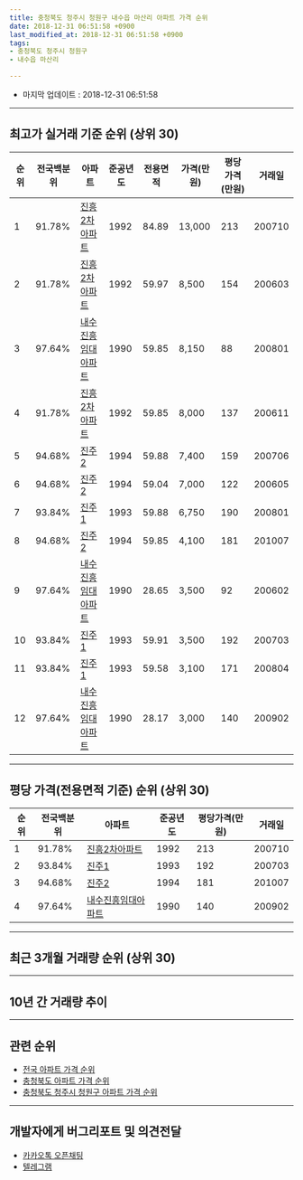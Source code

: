 ```yaml
---
title: 충청북도 청주시 청원구 내수읍 마산리 아파트 가격 순위
date: 2018-12-31 06:51:58 +0900
last_modified_at: 2018-12-31 06:51:58 +0900
tags:
- 충청북도 청주시 청원구
- 내수읍 마산리

---
```


* 마지막 업데이트 : 2018-12-31 06:51:58

---

## 최고가 실거래 기준 순위 (상위 30)


|순위|전국백분위|아파트|준공년도|전용면적|가격(만원)|평당가격(만원)|거래일|
|---|---|---|---|---|---|---|---|
|1|91.78%|[진흥2차아파트](https://search.naver.com/search.naver?query=%EC%B6%A9%EC%B2%AD%EB%B6%81%EB%8F%84+%EC%B2%AD%EC%A3%BC%EC%8B%9C+%EC%B2%AD%EC%9B%90%EA%B5%AC+%EB%82%B4%EC%88%98%EC%9D%8D+%EB%A7%88%EC%82%B0%EB%A6%AC+%EC%A7%84%ED%9D%A52%EC%B0%A8%EC%95%84%ED%8C%8C%ED%8A%B8)|1992|84.89|13,000|213|200710|
|2|91.78%|[진흥2차아파트](https://search.naver.com/search.naver?query=%EC%B6%A9%EC%B2%AD%EB%B6%81%EB%8F%84+%EC%B2%AD%EC%A3%BC%EC%8B%9C+%EC%B2%AD%EC%9B%90%EA%B5%AC+%EB%82%B4%EC%88%98%EC%9D%8D+%EB%A7%88%EC%82%B0%EB%A6%AC+%EC%A7%84%ED%9D%A52%EC%B0%A8%EC%95%84%ED%8C%8C%ED%8A%B8)|1992|59.97|8,500|154|200603|
|3|97.64%|[내수진흥임대아파트](https://search.naver.com/search.naver?query=%EC%B6%A9%EC%B2%AD%EB%B6%81%EB%8F%84+%EC%B2%AD%EC%A3%BC%EC%8B%9C+%EC%B2%AD%EC%9B%90%EA%B5%AC+%EB%82%B4%EC%88%98%EC%9D%8D+%EB%A7%88%EC%82%B0%EB%A6%AC+%EB%82%B4%EC%88%98%EC%A7%84%ED%9D%A5%EC%9E%84%EB%8C%80%EC%95%84%ED%8C%8C%ED%8A%B8)|1990|59.85|8,150|88|200801|
|4|91.78%|[진흥2차아파트](https://search.naver.com/search.naver?query=%EC%B6%A9%EC%B2%AD%EB%B6%81%EB%8F%84+%EC%B2%AD%EC%A3%BC%EC%8B%9C+%EC%B2%AD%EC%9B%90%EA%B5%AC+%EB%82%B4%EC%88%98%EC%9D%8D+%EB%A7%88%EC%82%B0%EB%A6%AC+%EC%A7%84%ED%9D%A52%EC%B0%A8%EC%95%84%ED%8C%8C%ED%8A%B8)|1992|59.85|8,000|137|200611|
|5|94.68%|[진주2](https://search.naver.com/search.naver?query=%EC%B6%A9%EC%B2%AD%EB%B6%81%EB%8F%84+%EC%B2%AD%EC%A3%BC%EC%8B%9C+%EC%B2%AD%EC%9B%90%EA%B5%AC+%EB%82%B4%EC%88%98%EC%9D%8D+%EB%A7%88%EC%82%B0%EB%A6%AC+%EC%A7%84%EC%A3%BC2)|1994|59.88|7,400|159|200706|
|6|94.68%|[진주2](https://search.naver.com/search.naver?query=%EC%B6%A9%EC%B2%AD%EB%B6%81%EB%8F%84+%EC%B2%AD%EC%A3%BC%EC%8B%9C+%EC%B2%AD%EC%9B%90%EA%B5%AC+%EB%82%B4%EC%88%98%EC%9D%8D+%EB%A7%88%EC%82%B0%EB%A6%AC+%EC%A7%84%EC%A3%BC2)|1994|59.04|7,000|122|200605|
|7|93.84%|[진주1](https://search.naver.com/search.naver?query=%EC%B6%A9%EC%B2%AD%EB%B6%81%EB%8F%84+%EC%B2%AD%EC%A3%BC%EC%8B%9C+%EC%B2%AD%EC%9B%90%EA%B5%AC+%EB%82%B4%EC%88%98%EC%9D%8D+%EB%A7%88%EC%82%B0%EB%A6%AC+%EC%A7%84%EC%A3%BC1)|1993|59.88|6,750|190|200801|
|8|94.68%|[진주2](https://search.naver.com/search.naver?query=%EC%B6%A9%EC%B2%AD%EB%B6%81%EB%8F%84+%EC%B2%AD%EC%A3%BC%EC%8B%9C+%EC%B2%AD%EC%9B%90%EA%B5%AC+%EB%82%B4%EC%88%98%EC%9D%8D+%EB%A7%88%EC%82%B0%EB%A6%AC+%EC%A7%84%EC%A3%BC2)|1994|59.85|4,100|181|201007|
|9|97.64%|[내수진흥임대아파트](https://search.naver.com/search.naver?query=%EC%B6%A9%EC%B2%AD%EB%B6%81%EB%8F%84+%EC%B2%AD%EC%A3%BC%EC%8B%9C+%EC%B2%AD%EC%9B%90%EA%B5%AC+%EB%82%B4%EC%88%98%EC%9D%8D+%EB%A7%88%EC%82%B0%EB%A6%AC+%EB%82%B4%EC%88%98%EC%A7%84%ED%9D%A5%EC%9E%84%EB%8C%80%EC%95%84%ED%8C%8C%ED%8A%B8)|1990|28.65|3,500|92|200602|
|10|93.84%|[진주1](https://search.naver.com/search.naver?query=%EC%B6%A9%EC%B2%AD%EB%B6%81%EB%8F%84+%EC%B2%AD%EC%A3%BC%EC%8B%9C+%EC%B2%AD%EC%9B%90%EA%B5%AC+%EB%82%B4%EC%88%98%EC%9D%8D+%EB%A7%88%EC%82%B0%EB%A6%AC+%EC%A7%84%EC%A3%BC1)|1993|59.91|3,500|192|200703|
|11|93.84%|[진주1](https://search.naver.com/search.naver?query=%EC%B6%A9%EC%B2%AD%EB%B6%81%EB%8F%84+%EC%B2%AD%EC%A3%BC%EC%8B%9C+%EC%B2%AD%EC%9B%90%EA%B5%AC+%EB%82%B4%EC%88%98%EC%9D%8D+%EB%A7%88%EC%82%B0%EB%A6%AC+%EC%A7%84%EC%A3%BC1)|1993|59.58|3,100|171|200804|
|12|97.64%|[내수진흥임대아파트](https://search.naver.com/search.naver?query=%EC%B6%A9%EC%B2%AD%EB%B6%81%EB%8F%84+%EC%B2%AD%EC%A3%BC%EC%8B%9C+%EC%B2%AD%EC%9B%90%EA%B5%AC+%EB%82%B4%EC%88%98%EC%9D%8D+%EB%A7%88%EC%82%B0%EB%A6%AC+%EB%82%B4%EC%88%98%EC%A7%84%ED%9D%A5%EC%9E%84%EB%8C%80%EC%95%84%ED%8C%8C%ED%8A%B8)|1990|28.17|3,000|140|200902|


---

## 평당 가격(전용면적 기준) 순위 (상위 30)


|순위|전국백분위|아파트|준공년도|평당가격(만원)|거래일|
|---|---|---|---|---|---|
|1|91.78%|[진흥2차아파트](https://search.naver.com/search.naver?query=%EC%B6%A9%EC%B2%AD%EB%B6%81%EB%8F%84+%EC%B2%AD%EC%A3%BC%EC%8B%9C+%EC%B2%AD%EC%9B%90%EA%B5%AC+%EB%82%B4%EC%88%98%EC%9D%8D+%EB%A7%88%EC%82%B0%EB%A6%AC+%EC%A7%84%ED%9D%A52%EC%B0%A8%EC%95%84%ED%8C%8C%ED%8A%B8)|1992|213|200710|
|2|93.84%|[진주1](https://search.naver.com/search.naver?query=%EC%B6%A9%EC%B2%AD%EB%B6%81%EB%8F%84+%EC%B2%AD%EC%A3%BC%EC%8B%9C+%EC%B2%AD%EC%9B%90%EA%B5%AC+%EB%82%B4%EC%88%98%EC%9D%8D+%EB%A7%88%EC%82%B0%EB%A6%AC+%EC%A7%84%EC%A3%BC1)|1993|192|200703|
|3|94.68%|[진주2](https://search.naver.com/search.naver?query=%EC%B6%A9%EC%B2%AD%EB%B6%81%EB%8F%84+%EC%B2%AD%EC%A3%BC%EC%8B%9C+%EC%B2%AD%EC%9B%90%EA%B5%AC+%EB%82%B4%EC%88%98%EC%9D%8D+%EB%A7%88%EC%82%B0%EB%A6%AC+%EC%A7%84%EC%A3%BC2)|1994|181|201007|
|4|97.64%|[내수진흥임대아파트](https://search.naver.com/search.naver?query=%EC%B6%A9%EC%B2%AD%EB%B6%81%EB%8F%84+%EC%B2%AD%EC%A3%BC%EC%8B%9C+%EC%B2%AD%EC%9B%90%EA%B5%AC+%EB%82%B4%EC%88%98%EC%9D%8D+%EB%A7%88%EC%82%B0%EB%A6%AC+%EB%82%B4%EC%88%98%EC%A7%84%ED%9D%A5%EC%9E%84%EB%8C%80%EC%95%84%ED%8C%8C%ED%8A%B8)|1990|140|200902|


---

## 최근 3개월 거래량 순위 (상위 30)


<div style="width:100%;">
    <canvas id="deal_count_ranking" height="250"></canvas>
</div>


<script>
new Chart(document.getElementById("deal_count_ranking"), {
    type: 'horizontalBar',
    data: {
        labels: ['내수진흥임대아파트', '진흥2차아파트'],
        datasets: [{
            label: '실거래 수',
            data: [3, 3],
            borderColor: "rgba(255, 0, 128, 1)",
            backgroundColor: "rgba(255, 0, 128, 0.5)",
            fill: false,
        }]
    },
    options: {
        responsive: true,
        title: {
            display: true,
            text: '최근 3개월 거래량 순위'
        },
        tooltips: {
            mode: 'index',
            intersect: false,
            callbacks: {
                title: function(tooltipItems, data) {
                    return "실거래 수:";
                },
                label: function(tooltipItem, data) {
                    return data.labels[tooltipItem.index] + ": " + tooltipItem.xLabel;
                }
            }
        },
        hover: {
            mode: 'nearest',
            intersect: true
        },
        scales: {
            xAxes: [{
                display: true,
                scaleLabel: {
                    display: true,
                    labelString: '실거래 수'
                },
                ticks: {
                    suggestedMin: 0,
                }
            }],
            yAxes: [{
                display: true,
                ticks: {
                    autoSkip: false,
                    callback: function(value, index, values) {
                        if (value.length > 15)
                            return value.substr(0, 13) + "...";
                        else
                            return value;
                    }
                },
                scaleLabel: {
                    display: false,
                }
            }]
        }
    }
});

</script>


---

## 10년 간 거래량 추이


<div style="width:100%;">
    <canvas id="deal_progress" height="250"></canvas>
</div>

<script>
new Chart(document.getElementById("deal_progress"), {
    type: 'line',
    data: {
        labels: ['200812','200901','200902','200903','200904','200905','200906','200907','200908','200909','200910','200911','200912','201001','201002','201003','201004','201005','201006','201007','201008','201009','201010','201011','201012','201101','201102','201103','201104','201105','201106','201107','201108','201109','201110','201111','201112','201201','201202','201203','201204','201205','201206','201207','201208','201209','201210','201211','201212','201301','201302','201303','201304','201305','201306','201307','201308','201309','201310','201311','201312','201401','201402','201403','201404','201405','201406','201407','201408','201409','201410','201411','201412','201501','201502','201503','201504','201505','201506','201507','201508','201509','201510','201511','201512','201601','201602','201603','201604','201605','201606','201607','201608','201609','201610','201611','201612','201701','201702','201703','201704','201705','201706','201707','201708','201709','201710','201711','201712','201801','201802','201803','201804','201805','201806','201807','201808','201809','201810','201811','201812'],
        datasets: [{
            label: '실거래 수',
            pointRadius: 1,
            data: [3, 0, 5, 1, 3, 2, 2, 1, 2, 4, 5, 4, 2, 1, 1, 1, 0, 1, 3, 2, 5, 4, 1, 2, 3, 6, 4, 5, 3, 6, 4, 3, 1, 5, 3, 2, 4, 5, 4, 4, 5, 3, 3, 2, 4, 4, 3, 4, 5, 3, 2, 4, 1, 1, 4, 3, 4, 2, 1, 3, 2, 0, 1, 4, 5, 5, 2, 6, 4, 7, 4, 2, 3, 3, 2, 1, 3, 5, 5, 8, 12, 11, 4, 2, 6, 3, 4, 3, 2, 6, 0, 3, 3, 2, 4, 0, 3, 2, 2, 0, 2, 5, 3, 4, 1, 2, 4, 4, 2, 0, 3, 3, 3, 0, 2, 5, 2, 0, 4, 1, 1],
            borderColor: "rgba(255, 201, 14, 1)",
            backgroundColor: "rgba(255, 201, 14, 0.5)",
            fill: true,
        }]
    },
    options: {
        responsive: true,
        title: {
            display: true,
            text: '10년간 거래량 추이'
        },
        tooltips: {
            mode: 'index',
            intersect: false,
        },
        hover: {
            mode: 'nearest',
            intersect: true
        },
        scales: {
            xAxes: [{
                display: true,
                scaleLabel: {
                    display: true,
                    labelString: '년/월'
                }
            }],
            yAxes: [{
                display: true,
                ticks: {
                    suggestedMin: 0,
                },
                scaleLabel: {
                    display: true,
                    labelString: '실거래 수'
                }
            }]
        }
    }
});

</script>


---

## 관련 순위

- [전국 아파트 가격 순위](https://inasie.github.io/apt-ranking/전국)
- [충청북도 아파트 가격 순위](https://inasie.github.io/apt-ranking/충청북도)
- [충청북도 청주시 청원구 아파트 가격 순위](https://inasie.github.io/apt-ranking/충청북도-청주시-청원구)


---

## 개발자에게 버그리포트 및 의견전달

- [카카오톡 오픈채팅](https://open.kakao.com/o/gLJUAP4)
- [텔레그램](https://t.me/inasie)

